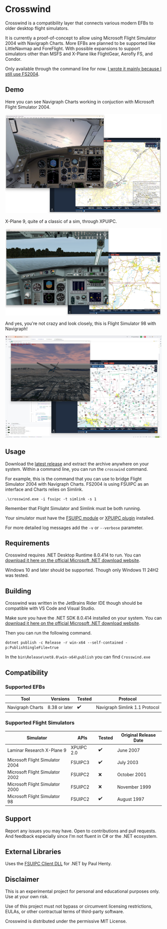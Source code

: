 # Crosswind

Crosswind is a compatibility layer that connects various modern EFBs to older desktop flight simulators. 

It is currently a proof-of-concept to allow using Microsoft Flight Simulator 2004 with Navigraph Charts. More EFBs are planned to be supported like LittleNavmap and ForeFlight. With possible expansions to support simulators other than MSFS and X-Plane like FlightGear, Aerofly FS, and Condor. 

Only available through the command line for now. [I wrote it mainly because I still use FS2004](https://www.cdahmedeh.net/blog/2022/3/16/mnjxkvppqlyo35nzi0zksr399lj4le).

## Demo

Here you can see Navigraph Charts working in conjuction with Microsoft Flight Simulator 2004.

![FS2004 Screenshot](./Screenshot-FS2004.jpg)

X-Plane 9, quite of a classic of a sim, through XPUIPC.

![XP9 Screenshot](./Screenshot-XP9.jpg)

And yes, you're not crazy and look closely, this is Flight Simulator 98 with Navigraph!

![FS98 Screenshot](./Screenshot-FS98.jpg)

## Usage

Download the [latest release](https://github.com/cdahmedeh/Crosswind/releases/) and extract the archive anywhere on your system. Within a command line, you can run the `crosswind` command.

For example, this is the command that you can use to bridge Flight Simulator 2004 with Navigraph Charts. FS2004 is using FSUIPC as an interface and Charts relies on Simlink.

```
.\crosswind.exe -i fsuipc -t simlink -s 1
```

Remember that Flight Simulator and Simlink must be both running.

Your simulator must have the [FSUIPC module](https://www.fsuipc.com/) or [XPUIPC plugin](https://fsacars.com/downloads/xpuipc/) installed.

For more detailed log messages add the ```-v``` or ```--verbose``` parameter.

## Requirements

Crosswind requires .NET Desktop Runtime 8.0.414 to run. You can [download it here on the official Microsoft .NET download website](https://dotnet.microsoft.com/en-us/download/dotnet/8.0).

Windows 10 and later should be supported. Though only Windows 11 24H2 was tested.

## Building

Crosswind was written in the JetBrains Rider IDE though should be compatible with VS Code and Visual Studio.

Make sure you have the .NET SDK 8.0.414 installed on your system. You can [download it here on the official Microsoft .NET download website](https://dotnet.microsoft.com/en-us/download/dotnet/8.0).

Then you can run the following command.
```
dotnet publish -c Release -r win-x64 --self-contained -p:PublishSingleFile=true
```

In the `bin\Release\net8.0\win-x64\publish` you can find `Crosswind.exe`

## Compatibility

### Supported EFBs

| Tool | Versions                            | Tested                          | Protocol                         |
| - |-------------------------------------|---------------------------------|----------------------------------|
| Navigraph Charts | 8.38 or later  | ✔️|  Navigraph Simlink 1.1 Protocol  |


### Supported Flight Simulators

| Simulator                       | APIs       | Tested | Original Release Date |
|---------------------------------|------------|--------|-----------------------|
| Laminar Research X-Plane 9      | XPUIPC 2.0 | ✔️     | June 2007             |
| Microsoft Flight Simulator 2004 | FSUIPC3    | ✔️     | July 2003             |
| Microsoft Flight Simulator 2002 | FSUIPC2    | ❌      | October 2001         |
| Microsoft Flight Simulator 2000 | FSUIPC2    | ❌      | November 1999         |
| Microsoft Flight Simulator 98   | FSUIPC2    | ✔️     | August 1997          |

## Support

Report any issues you may have. Open to contributions and pull requests. And feedback especially since I'm not fluent in C# or the .NET ecosystem.

## External Libraries

Uses the [FSUIPC Client DLL](http://fsuipc.paulhenty.com/#licence) for .NET by Paul Henty.

## Disclaimer

This is an experimental project for personal and educational purposes only. Use at your own risk.

Use of this project must not bypass or circumvent licensing restrictions, EULAs, or other contractual terms of third-party software.

Crosswind is distributed under the permissive MIT License.